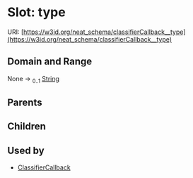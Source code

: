 
# Slot: type




URI: [https://w3id.org/neat_schema/classifierCallback__type](https://w3id.org/neat_schema/classifierCallback__type)


## Domain and Range

None &#8594;  <sub>0..1</sub> [String](types/String.md)

## Parents


## Children


## Used by

 * [ClassifierCallback](ClassifierCallback.md)
